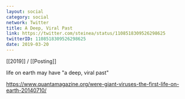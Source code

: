 ```yaml
---
layout: social
category: social
network: Twitter
title: A Deep, Viral Past
link: https://twitter.com/steinea/status/1108518309526298625
twitterID: 1108518309526298625
date: 2019-03-20
---
```


[[2019]] / [[Posting]]

life on earth may have "a deep, viral past"

<https://www.quantamagazine.org/were-giant-viruses-the-first-life-on-earth-20140710/>
